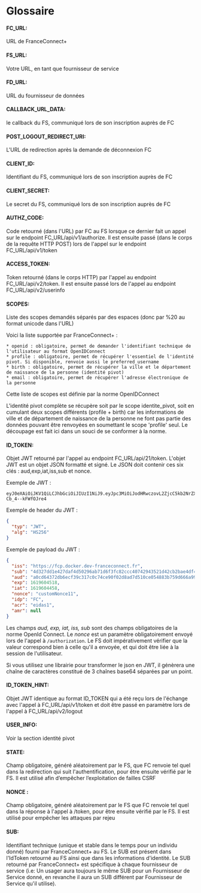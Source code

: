 # Glossaire

#### **FC_URL:**
URL de FranceConnect+ 

#### **FS_URL:**
Votre URL, en tant que fournisseur de service  

#### **FD_URL:**
URL du fournisseur de données

#### **CALLBACK_URL_DATA:**
le callback du FS, communiqué lors de son inscription auprès de FC 
#### **POST_LOGOUT_REDIRECT_URI:**
L'URL de redirection après la demande de déconnexion FC 

#### **CLIENT_ID:**
Identifiant du FS, communiqué lors de son inscription auprès de FC 

#### **CLIENT_SECRET:**
Le secret du FS, communiqué lors de son inscription auprès de FC 

#### **AUTHZ_CODE:**
Code retourné (dans l'URL) par FC au FS lorsque ce dernier fait un appel sur le endpoint FC_URL/api/v1/authorize. Il est ensuite passé (dans le corps de la requête HTTP POST) lors de l'appel sur le endpoint FC_URL/api/v1/token

#### **ACCESS_TOKEN:**
Token retourné (dans le corps HTTP) par l'appel au endpoint FC_URL/api/v2/token. Il est ensuite passé lors de l'appel au endpoint FC_URL/api/v2/userinfo

#### **SCOPES:**
Liste des scopes demandés séparés par des espaces (donc par %20 au format unicode dans l'URL)  
	
Voici la liste supportée par FranceConnect+ :

    * openid : obligatoire, permet de demander l'identifiant technique de l'utilisateur au format OpenIDConnect
    * profile : obligatoire, permet de récupérer l'essentiel de l'identité pivot. Si disponible, renvoie aussi le preferred_username
    * birth : obligatoire, permet de récupérer la ville et le département de naissance de la personne (identité pivot)
    * email : obligatoire, permet de récupérer l'adresse électronique de la personne

Cette liste de scopes est définie par la norme OpenIDConnect

L'identité pivot complète se récupère soit par le scope identite_pivot, soit en cumulant deux scopes différents (profile + birth) car les informations de ville et de département de naissance de la personne ne font pas partie des données pouvant être renvoyées en soumettant le scope 'profile' seul. Le découpage est fait ici dans un souci de se conformer à la norme.

#### **ID_TOKEN:**
Objet JWT retourné par l'appel au endpoint FC_URL/api/21/token. L'objet JWT est un objet JSON formatté et signé. Le JSON doit contenir ces six clés : aud,exp,iat,iss,sub et nonce.

Exemple de JWT : 

```
eyJ0eXAiOiJKV1QiLCJhbGciOiJIUzI1NiJ9.eyJpc3MiOiJodHRwczovL2ZjcC5kb2NrZXIuZGV2LWZyYW5jZWNvbm5lY3QuZnIiLCJzdWIiOiI0ZDMyN2RkMWU0MjdkYWY0ZDUwMjk2YWI3MWQ2ZjNmYzgyY2NjNDA3NDI5NDM1MjFkNDJjYjJiYWU0ZGY0MWFmdjEiLCJhdWQiOiJhMGNkNjQzNzJkYjZlY2YzOWMzMTdjMGM3NGNlOTBmMDJkOGFkN2Q1MTBjZTA1NDg4M2I3NTlkNjY2YTk5NmJjIiwiZXhwIjoxNjE5NjA0NTE4LCJpYXQiOjE2MTk2MDQ0NTgsIm5vbmNlIjoiY3VzdG9tTm9uY2UxMSIsImlkcCI6IkZDIiwiYWNyIjoiZWlkYXMxIiwiYW1yIjpudWxsfQ.AdbcnBJluh1UZb4ylEM6oSoarHw-Cb_4--kFWfOJre4
```

Exemple de header du JWT :
```json
{
  "typ": "JWT",
  "alg": "HS256"
}
```

Exemple de payload du JWT :

```json
{
  "iss": "https://fcp.docker.dev-franceconnect.fr",
  "sub": "4d327dd1e427daf4d50296ab71d6f3fc82ccc40742943521d42cb2bae4df41afv1",
  "aud": "a0cd64372db6ecf39c317c0c74ce90f02d8ad7d510ce054883b759d666a996bc",
  "exp": 1619604518,
  "iat": 1619604458,
  "nonce": "customNonce11",
  "idp": "FC",
  "acr": "eidas1",
  "amr": null
}
```
Les champs *aud, exp, iat, iss, sub* sont des champs obligatoires de la norme OpenId Connect. Le *nonce* est un  paramètre obligatoirement envoyé lors de l'appel à `/authorization`. Le FS doit impérativement vérifier que la valeur correspond bien à celle qu'il a envoyée, et qui doit être liée à la session de l'utilisateur.

Si vous utilisez une librairie pour transformer le json en JWT, il génèrera une chaîne de caractères constitué de 3 chaînes base64 séparées par un point.

#### **ID_TOKEN_HINT:**
Objet JWT identique au format ID_TOKEN qui a été reçu lors de l'échange avec l'appel à FC_URL/api/v1/token et doit être passé en paramètre lors de l'appel à FC_URL/api/v2/logout

#### **USER_INFO:**
Voir la section identité pivot

#### **STATE:**
Champ obligatoire, généré aléatoirement par le FS, que FC renvoie tel quel dans la redirection qui suit l'authentification, pour être ensuite vérifié par le FS. Il est utilisé afin d’empêcher l’exploitation de failles CSRF

#### **NONCE :**
Champ obligatoire, généré aléatoirement par le FS que FC renvoie tel quel dans la réponse à l'appel à /token, pour être ensuite vérifié par le FS. Il est utilisé pour empêcher les attaques par rejeu

#### **SUB:**
Identifiant technique (unique et stable dans le temps pour un individu donné) fourni par FranceConnect+ au FS. Le SUB est présent dans l'IdToken retourné au FS ainsi que dans les informations d'identité. Le SUB retourné par FranceConnect+ est spécifique à chaque fournisseur de service (i.e: Un usager aura toujours le même SUB pour un Fournisseur de Service donné, en revanche il aura un SUB différent par Fournisseur de Service qu'il utilise).
